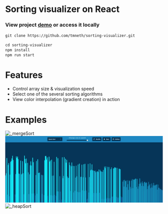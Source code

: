 # Sorting visualizer on React

### View project <a href="https://tmneth.github.io/sorting-visualizer/">demo</a> or access it locally

```console
git clone https://github.com/tmneth/sorting-visualizer.git
```

```console
cd sorting-visualizer
npm install
npm run start
```

# Features


- Control array size & visualization speed
- Select one of the several sorting algorithms
- View color interpolation (gradient creation) in action


# Examples

![_mergeSort](./public/assets/_mergeSort.gif)
![_quickSort](./public/assets/_quickSort.gif)
![_heapSort](./public/assets/_heapSort.gif)
